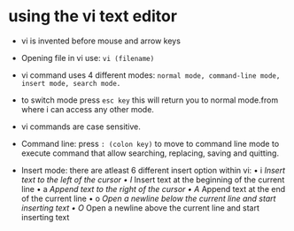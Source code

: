 # using the vi text editor

- vi is invented before  mouse and arrow keys

- Opening file in vi use:  `vi (filename)`

- vi command uses 4 different modes: `normal mode, command-line mode, insert mode, search mode.`

- to switch mode press `esc key` this will return you to normal mode.from where i can access any other mode.

- vi commands are case sensitive.

- Command line: press `: (colon key)` to move to command line mode to execute command that allow searching, replacing, saving and quitting.
- Insert mode: there are atleast 6 different insert option within vi:
• i _Insert text to the left of the cursor
• I_ Insert text at the beginning of the current line
• a _Append text to the right of the cursor
• A_  Append text at the end of the current line
• o _Open a newline below the current line and start inserting text
• O_ Open a newline above the current line and start inserting text